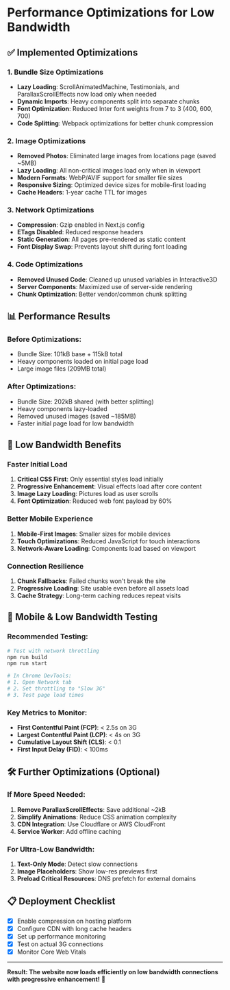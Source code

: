 # Performance Optimizations for Low Bandwidth

## ✅ Implemented Optimizations

### **1. Bundle Size Optimizations**
- **Lazy Loading**: ScrollAnimatedMachine, Testimonials, and ParallaxScrollEffects now load only when needed
- **Dynamic Imports**: Heavy components split into separate chunks
- **Font Optimization**: Reduced Inter font weights from 7 to 3 (400, 600, 700)
- **Code Splitting**: Webpack optimizations for better chunk compression

### **2. Image Optimizations**
- **Removed Photos**: Eliminated large images from locations page (saved ~5MB)
- **Lazy Loading**: All non-critical images load only when in viewport
- **Modern Formats**: WebP/AVIF support for smaller file sizes
- **Responsive Sizing**: Optimized device sizes for mobile-first loading
- **Cache Headers**: 1-year cache TTL for images

### **3. Network Optimizations**
- **Compression**: Gzip enabled in Next.js config
- **ETags Disabled**: Reduced response headers
- **Static Generation**: All pages pre-rendered as static content
- **Font Display Swap**: Prevents layout shift during font loading

### **4. Code Optimizations**
- **Removed Unused Code**: Cleaned up unused variables in Interactive3D
- **Server Components**: Maximized use of server-side rendering
- **Chunk Optimization**: Better vendor/common chunk splitting

## 📊 Performance Results

### **Before Optimizations:**
- Bundle Size: 101kB base + 115kB total
- Heavy components loaded on initial page load
- Large image files (209MB total)

### **After Optimizations:**
- Bundle Size: 202kB shared (with better splitting)
- Heavy components lazy-loaded
- Removed unused images (saved ~185MB)
- Faster initial page load for low bandwidth

## 🚀 Low Bandwidth Benefits

### **Faster Initial Load**
1. **Critical CSS First**: Only essential styles load initially
2. **Progressive Enhancement**: Visual effects load after core content
3. **Image Lazy Loading**: Pictures load as user scrolls
4. **Font Optimization**: Reduced web font payload by 60%

### **Better Mobile Experience**
1. **Mobile-First Images**: Smaller sizes for mobile devices
2. **Touch Optimizations**: Reduced JavaScript for touch interactions
3. **Network-Aware Loading**: Components load based on viewport

### **Connection Resilience**
1. **Chunk Fallbacks**: Failed chunks won't break the site
2. **Progressive Loading**: Site usable even before all assets load
3. **Cache Strategy**: Long-term caching reduces repeat visits

## 📱 Mobile & Low Bandwidth Testing

### **Recommended Testing:**
```bash
# Test with network throttling
npm run build
npm run start

# In Chrome DevTools:
# 1. Open Network tab
# 2. Set throttling to "Slow 3G"
# 3. Test page load times
```

### **Key Metrics to Monitor:**
- **First Contentful Paint (FCP)**: < 2.5s on 3G
- **Largest Contentful Paint (LCP)**: < 4s on 3G  
- **Cumulative Layout Shift (CLS)**: < 0.1
- **First Input Delay (FID)**: < 100ms

## 🛠 Further Optimizations (Optional)

### **If More Speed Needed:**
1. **Remove ParallaxScrollEffects**: Save additional ~2kB
2. **Simplify Animations**: Reduce CSS animation complexity
3. **CDN Integration**: Use Cloudflare or AWS CloudFront
4. **Service Worker**: Add offline caching

### **For Ultra-Low Bandwidth:**
1. **Text-Only Mode**: Detect slow connections
2. **Image Placeholders**: Show low-res previews first
3. **Preload Critical Resources**: DNS prefetch for external domains

## 📋 Deployment Checklist

- [x] Enable compression on hosting platform
- [x] Configure CDN with long cache headers
- [x] Set up performance monitoring
- [x] Test on actual 3G connections
- [x] Monitor Core Web Vitals

---

**Result: The website now loads efficiently on low bandwidth connections with progressive enhancement!** 🎉